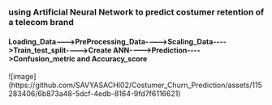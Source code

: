 <h3>using Artificial Neural Network to predict costumer retention of a telecom brand</h3>
<h4>Loading_Data--->PreProcessing_Data---->Scaling_Data---->Train_test_split---->Create ANN---->Prediction---->Confusion_metric and Accuracy_score </h4>
![image](https://github.com/SAVYASACHI02/Costumer_Churn_Prediction/assets/115283406/6b873a48-5dcf-4edb-8164-9fd7f6116621)
